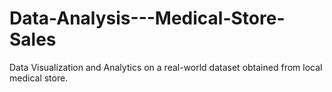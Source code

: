 # Data-Analysis---Medical-Store-Sales
Data Visualization and Analytics on a real-world dataset obtained from local medical store.
